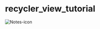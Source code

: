 # recycler_view_tutorial
![Notes-icon](https://user-images.githubusercontent.com/113818771/191657579-4a74859e-7687-447c-a45c-7a31364f5895.png)
